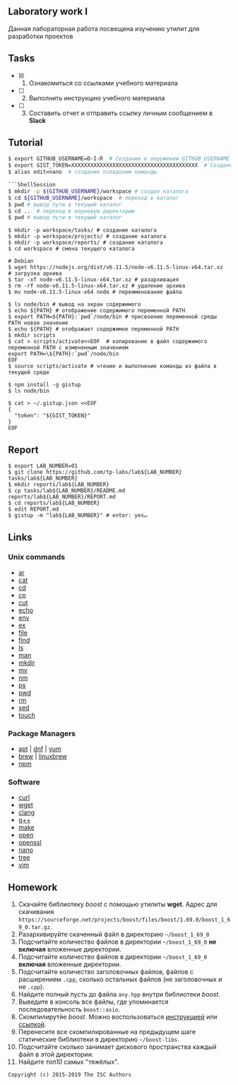 ## Laboratory work I

Данная лабораторная работа посвещена изучению утилит для разработки проектов

## Tasks

- [x] 1. Ознакомиться со ссылками учебного материала
- [ ] 2. Выполнить инструкцию учебного материала
- [ ] 3. Составить отчет и отправить ссылку личным сообщением в **Slack**

## Tutorial

```bash
$ export GITHUB_USERNAME=D-I-R  # Создание в окружении GITHUB_USERNAME переменной
$ export GIST_TOKEN=XXXXXXXXXXXXXXXXXXXXXXXXXXXXXXXXXXXXXXXX  # Создание в окружении GIST_TOKEN переменной
$ alias edit=nano  # создание псевдоним команды

```ShellSession
$ mkdir -p ${GITHUB_USERNAME}/workspace # создае каталога
$ cd ${GITHUB_USERNAME}/workspace  # переход в каталог
$ pwd # вывод пути в текущий каталог
$ cd ..  # переход в корневую директорию
$ pwd # вывод пути в текущий каталог
```

```ShellSession
$ mkdir -p workspace/tasks/ # создание каталога
$ mkdir -p workspace/projects/ # создание каталога
$ mkdir -p workspace/reports/ # создание каталога
$ cd workspace # смена текущего каталога
```

```ShellSession
# Debian
$ wget https://nodejs.org/dist/v6.11.5/node-v6.11.5-linux-x64.tar.xz  # загрузка архива
$ tar -xf node-v6.11.5-linux-x64.tar.xz # разархивация
$ rm -rf node-v6.11.5-linux-x64.tar.xz # удаление архива
$ mv node-v6.11.5-linux-x64 node # переименование файла
```

```ShellSession
$ ls node/bin # вывод на экран содержимого 
$ echo ${PATH} # отображение содержимого переменной PATH
$ export PATH=${PATH}:`pwd`/node/bin # присвоение переменной среды PATH новое значение
$ echo ${PATH} # отображает содержимое переменной PATH
$ mkdir scripts
$ cat > scripts/activate<<EOF  # копирование в файл содержимого переменной PATH c измененным значением
export PATH=\${PATH}:`pwd`/node/bin
EOF
$ source scripts/activate # чтение и выполнение команды из файла в текущей среде
```

```ShellSession
$ npm install -g gistup
$ ls node/bin
```

```ShellSession
$ cat > ~/.gistup.json <<EOF
{
  "token": "${GIST_TOKEN}"
}
EOF
```

## Report

```ShellSession
$ export LAB_NUMBER=01
$ git clone https://github.com/tp-labs/lab${LAB_NUMBER} tasks/lab${LAB_NUMBER}
$ mkdir reports/lab${LAB_NUMBER}
$ cp tasks/lab${LAB_NUMBER}/README.md reports/lab${LAB_NUMBER}/REPORT.md
$ cd reports/lab${LAB_NUMBER}
$ edit REPORT.md
$ gistup -m "lab${LAB_NUMBER}" # enter: yes↵
```

## Links

### Unix commands

- [ar](https://en.wikipedia.org/wiki/Ar_(Unix))
- [cat](https://en.wikipedia.org/wiki/Cat_(Unix))
- [cd](https://en.wikipedia.org/wiki/Cd_(command))
- [cp](https://en.wikipedia.org/wiki/Cp_(Unix))
- [cut](https://en.wikipedia.org/wiki/Cut_(Unix))
- [echo](https://en.wikipedia.org/wiki/Echo_(command))
- [env](https://en.wikipedia.org/wiki/Env_(shell))
- [ex](https://en.wikipedia.org/wiki/Ex_(editor))
- [file](https://en.wikipedia.org/wiki/File_(command))
- [find](https://en.wikipedia.org/wiki/Find)
- [ls](https://en.wikipedia.org/wiki/Ls)
- [man](https://en.wikipedia.org/wiki/Man_page)
- [mkdir](https://en.wikipedia.org/wiki/Mkdir)
- [mv](https://en.wikipedia.org/wiki/Mv)
- [nm](https://en.wikipedia.org/wiki/Nm_(Unix))
- [ps](https://en.wikipedia.org/wiki/Ps_(Unix))
- [pwd](https://en.wikipedia.org/wiki/Pwd)
- [rm](https://en.wikipedia.org/wiki/Rm_(Unix))
- [sed](https://en.wikipedia.org/wiki/Sed)
- [touch](https://en.wikipedia.org/wiki/Touch_(Unix))

### Package Managers

- [apt](http://help.ubuntu.ru/wiki/apt) | [dnf](https://en.wikipedia.org/wiki/DNF_(software)) | [yum](https://fedoraproject.org/wiki/Yum/ru)
- [brew](https://brew.sh) | [linuxbrew](http://linuxbrew.sh)
- [npm](https://docs.npmjs.com)

### Software

- [curl](https://www.gitbook.com/book/bagder/everything-curl/details)
- [wget](https://www.gnu.org/software/wget/manual/wget.pdf)
- [clang](https://clang.llvm.org)
- [g++](https://gcc.gnu.org/onlinedocs/gcc-4.0.2/gcc/G_002b_002b-and-GCC.html)
- [make](https://en.wikipedia.org/wiki/Make_(software))
- [open](https://developer.apple.com/legacy/library/documentation/Darwin/Reference/ManPages/man1/open.1.html)
- [openssl](https://www.openssl.org)
- [nano](https://www.nano-editor.org)
- [tree](https://linux.die.net/man/1/tree)
- [vim](http://www.vim.org)

## Homework

1. Скачайте библиотеку *boost* с помощью утилиты **wget**. Адрес для скачивания `https://sourceforge.net/projects/boost/files/boost/1.69.0/boost_1_69_0.tar.gz`.
2. Разархивируйте скаченный файл в директорию `~/boost_1_69_0`
3. Подсчитайте количество файлов в директории `~/boost_1_69_0` **не включая** вложенные директории.
4. Подсчитайте количество файлов в директории `~/boost_1_69_0` **включая** вложенные директории.
5. Подсчитайте количество заголовочных файлов, файлов с расширением `.cpp`, сколько остальных файлов (не заголовочных и не `.cpp`).
6. Найдите полный пусть до файла `any.hpp` внутри библиотеки *boost*.
7. Выведите в консоль все файлы, где упоминается последовательность `boost::asio`.
8. Скомпилирутйе *boost*. Можно воспользоваться [инструкцией](https://www.boost.org/doc/libs/1_61_0/more/getting_started/unix-variants.html#or-build-custom-binaries) или [ссылкой](https://codeyarns.com/2017/01/24/how-to-build-boost-on-linux/).
9. Перенесите все скомпилированные на предыдущем шаге статические библиотеки в директорию `~/boost-libs`.
10. Подсчитайте сколько занимает дискового пространства каждый файл в этой директории.
11. Найдите *топ10* самых "тяжёлых".

```
Copyright (c) 2015-2019 The ISC Authors
```
